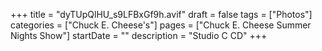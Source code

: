 +++
title = "dyTUpQlHU_s9LFBxGf9h.avif"
draft = false
tags = ["Photos"]
categories = ["Chuck E. Cheese's"]
pages = ["Chuck E. Cheese Summer Nights Show"]
startDate = ""
description = "Studio C CD"
+++
